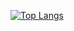 <!-- ![Hriday's GitHub stats](https://github-readme-stats.vercel.app/api?username=HridayAg0102&show_icons=true&theme=radical) &nbsp; &nbsp; -->
[![Top Langs](https://github-readme-stats.vercel.app/api/top-langs/?username=HridayAg0102&show_icons=true&theme=radical)](https://github.com/HridayAg0102/github-readme-stats)
<div align="center">
  
</div>
